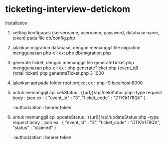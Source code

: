 # ticketing-interview-detickom

Installation

1. setting konfigurasi (servername, username, password, database name, token) pada file db/config.php

2. jalankan migration database, dengan memanggil file migration menggunakan php-cli
    ex: php db/migration.php
    
3. generate ticket, dengan memanggil file generateTicket.php menggunakan php-cli
    ex : php generateTicket.php {event_id} {total_ticket}
         php generateTicket.php 3 1000
         
4. jalankan api pada folder root project
    ex :  php -S localhost:8000 

5. untuk memanggil api cekStatus : {{url}}/api/cekStatus.php 
    -type request body : json
        ex :
        {
            "event_id" : "3",
            "ticket_code" : "DTK1r178QV"
        }
    
    -authorization : bearer token
   
  
 5. untuk memanggil api updateStatus : {{url}}/api/updateStatus.php 
    -type request body : json
        ex :
        {
            "event_id" : "3",
            "ticket_code" : "DTK1r178QV",
            "status" : "claimed"
        }

    -authorization : bearer token
